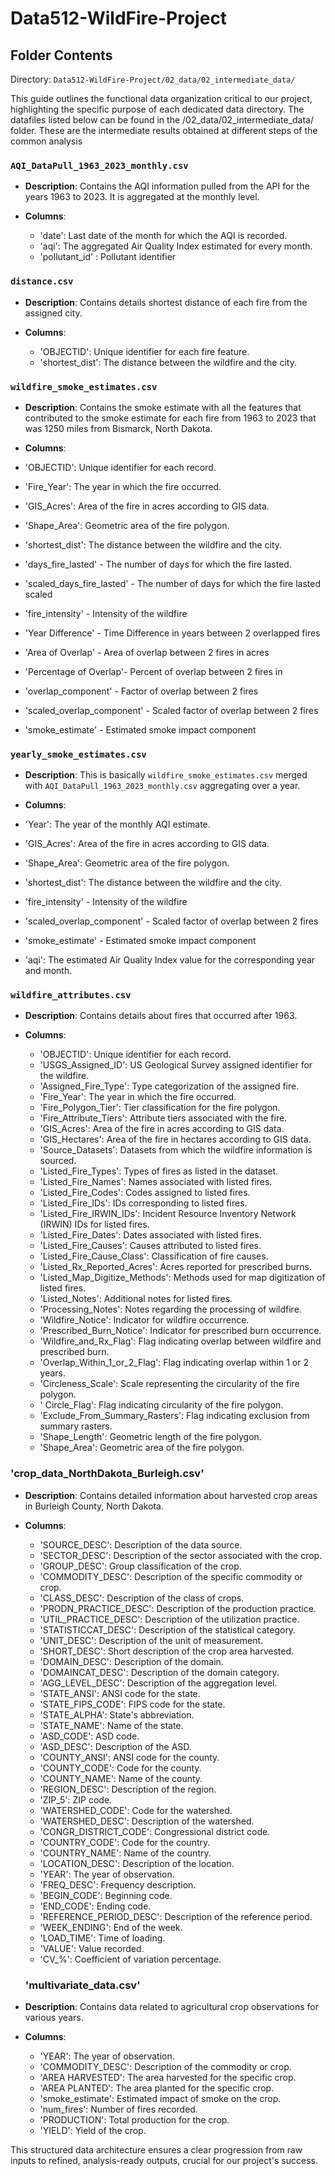 # Data512-WildFire-Project
## Folder Contents

Directory: `Data512-WildFire-Project/02_data/02_intermediate_data/`

This guide outlines the functional data organization critical to our project, highlighting the specific purpose of each dedicated data directory.
The datafiles listed below can be found in the /02_data/02_intermediate_data/  folder. These are the intermediate results obtained at different steps of the common analysis

### `AQI_DataPull_1963_2023_monthly.csv`

- **Description**: Contains the AQI information pulled from the API for the years 1963 to 2023. It is aggregated at the monthly level.

- **Columns**:
  - 'date': Last date of the month for which the AQI is recorded. 
  - 'aqi': The aggregated Air Quality Index estimated for every month.
  - 'pollutant_id' : Pollutant identifier

### `distance.csv`

- **Description**: Contains details shortest distance of each fire from the assigned city.

- **Columns**:
  - 'OBJECTID': Unique identifier for each fire feature.
  - 'shortest_dist': The distance between the wildfire and the city. 


### `wildfire_smoke_estimates.csv`   

- **Description**: Contains the smoke estimate with all the features that contributed to the smoke estimate for each fire from 1963 to 2023 that was 1250 miles from Bismarck, North Dakota.

- **Columns**:  
- 'OBJECTID': Unique identifier for each record.
- 'Fire_Year': The year in which the fire occurred.
-  'GIS_Acres': Area of the fire in acres according to GIS data.
- 'Shape_Area': Geometric area of the fire polygon.
- 'shortest_dist': The distance between the wildfire and the city.  
- 'days_fire_lasted' - The number of days for which the fire lasted.
- 'scaled_days_fire_lasted' - The number of days for which the fire lasted scaled 
- 'fire_intensity' - Intensity of the wildfire
- 'Year Difference'	- Time Difference in years between 2 overlapped fires 
- 'Area of Overlap' - Area of overlap between 2 fires in acres	
- 'Percentage of Overlap'- Percent of overlap between 2 fires in 
- 'overlap_component' - Factor of overlap between 2 fires
- 'scaled_overlap_component' - Scaled factor of overlap between 2 fires
- 'smoke_estimate' - Estimated smoke impact component


### `yearly_smoke_estimates.csv`

- **Description**: This is basically `wildfire_smoke_estimates.csv` merged with `AQI_DataPull_1963_2023_monthly.csv` aggregating over a year.

- **Columns**:  
- 'Year': The year of the monthly AQI estimate.  
-  'GIS_Acres': Area of the fire in acres according to GIS data.
- 'Shape_Area': Geometric area of the fire polygon.
- 'shortest_dist': The distance between the wildfire and the city.  
- 'fire_intensity' - Intensity of the wildfire
- 'scaled_overlap_component' - Scaled factor of overlap between 2 fires
- 'smoke_estimate' - Estimated smoke impact component
- 'aqi': The estimated Air Quality Index value for the corresponding year and month.   

### `wildfire_attributes.csv`

- **Description**: Contains details about fires that occurred after 1963.

- **Columns**:
   - 'OBJECTID': Unique identifier for each record.
   - 'USGS_Assigned_ID': US Geological Survey assigned identifier for the wildfire.
   - 'Assigned_Fire_Type': Type categorization of the assigned fire.
   - 'Fire_Year': The year in which the fire occurred.
   -  'Fire_Polygon_Tier': Tier classification for the fire polygon.
   -  'Fire_Attribute_Tiers': Attribute tiers associated with the fire.
   -  'GIS_Acres': Area of the fire in acres according to GIS data.
   -  'GIS_Hectares': Area of the fire in hectares according to GIS data.
   -  'Source_Datasets': Datasets from which the wildfire information is sourced.
   -  'Listed_Fire_Types': Types of fires as listed in the dataset.
   -  'Listed_Fire_Names': Names associated with listed fires.
   -  'Listed_Fire_Codes': Codes assigned to listed fires.
   -  'Listed_Fire_IDs': IDs corresponding to listed fires.
   -  'Listed_Fire_IRWIN_IDs': Incident Resource Inventory Network (IRWIN) IDs for listed fires.
   -  'Listed_Fire_Dates': Dates associated with listed fires.
   -  'Listed_Fire_Causes': Causes attributed to listed fires.
   -  'Listed_Fire_Cause_Class': Classification of fire causes.
   -  'Listed_Rx_Reported_Acres': Acres reported for prescribed burns.
   -  'Listed_Map_Digitize_Methods': Methods used for map digitization of listed fires.
   -  'Listed_Notes': Additional notes for listed fires.
   -  'Processing_Notes': Notes regarding the processing of wildfire.
   -  'Wildfire_Notice': Indicator for wildfire occurrence.
   -  'Prescribed_Burn_Notice': Indicator for prescribed burn occurrence.
   -  'Wildfire_and_Rx_Flag': Flag indicating overlap between wildfire and prescribed burn.
   -  'Overlap_Within_1_or_2_Flag': Flag indicating overlap within 1 or 2 years.
   -  'Circleness_Scale': Scale representing the circularity of the fire polygon.
   -  ' Circle_Flag': Flag indicating circularity of the fire polygon.
   - 'Exclude_From_Summary_Rasters': Flag indicating exclusion from summary rasters.
   - 'Shape_Length': Geometric length of the fire polygon.
   - 'Shape_Area': Geometric area of the fire polygon.
  
### 'crop_data_NorthDakota_Burleigh.csv'

- **Description**: Contains detailed information about harvested crop areas in Burleigh County, North Dakota.

- **Columns**:
  - 'SOURCE_DESC': Description of the data source.
  - 'SECTOR_DESC': Description of the sector associated with the crop.
  - 'GROUP_DESC': Group classification of the crop.
  - 'COMMODITY_DESC': Description of the specific commodity or crop.
  - 'CLASS_DESC': Description of the class of crops.
  - 'PRODN_PRACTICE_DESC': Description of the production practice.
  - 'UTIL_PRACTICE_DESC': Description of the utilization practice.
  - 'STATISTICCAT_DESC': Description of the statistical category.
  - 'UNIT_DESC': Description of the unit of measurement.
  - 'SHORT_DESC': Short description of the crop area harvested.
  - 'DOMAIN_DESC': Description of the domain.
  - 'DOMAINCAT_DESC': Description of the domain category.
  - 'AGG_LEVEL_DESC': Description of the aggregation level.
  - 'STATE_ANSI': ANSI code for the state.
  - 'STATE_FIPS_CODE': FIPS code for the state.
  - 'STATE_ALPHA': State's abbreviation.
  - 'STATE_NAME': Name of the state.
  - 'ASD_CODE': ASD code.
  - 'ASD_DESC': Description of the ASD.
  - 'COUNTY_ANSI': ANSI code for the county.
  - 'COUNTY_CODE': Code for the county.
  - 'COUNTY_NAME': Name of the county.
  - 'REGION_DESC': Description of the region.
  - 'ZIP_5': ZIP code.
  - 'WATERSHED_CODE': Code for the watershed.
  - 'WATERSHED_DESC': Description of the watershed.
  - 'CONGR_DISTRICT_CODE': Congressional district code.
  - 'COUNTRY_CODE': Code for the country.
  - 'COUNTRY_NAME': Name of the country.
  - 'LOCATION_DESC': Description of the location.
  - 'YEAR': The year of observation.
  - 'FREQ_DESC': Frequency description.
  - 'BEGIN_CODE': Beginning code.
  - 'END_CODE': Ending code.
  - 'REFERENCE_PERIOD_DESC': Description of the reference period.
  - 'WEEK_ENDING': End of the week.
  - 'LOAD_TIME': Time of loading.
  - 'VALUE': Value recorded.
  - 'CV_%': Coefficient of variation percentage.


  ### 'multivariate_data.csv'

- **Description**: Contains data related to agricultural crop observations for various years.

- **Columns**:
  - 'YEAR': The year of observation.
  - 'COMMODITY_DESC': Description of the commodity or crop.
  - 'AREA HARVESTED': The area harvested for the specific crop.
  - 'AREA PLANTED': The area planted for the specific crop.
  - 'smoke_estimate': Estimated impact of smoke on the crop.
  - 'num_fires': Number of fires recorded.
  - 'PRODUCTION': Total production for the crop.
  - 'YIELD': Yield of the crop.

This structured data architecture ensures a clear progression from raw inputs to refined, analysis-ready outputs, crucial for our project's success.


